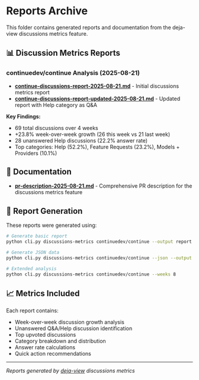 # Reports Archive

This folder contains generated reports and documentation from the deja-view discussions metrics feature.

## 📊 Discussion Metrics Reports

### continuedev/continue Analysis (2025-08-21)

- **[continue-discussions-report-2025-08-21.md](continue-discussions-report-2025-08-21.md)** - Initial discussions metrics report
- **[continue-discussions-report-updated-2025-08-21.md](continue-discussions-report-updated-2025-08-21.md)** - Updated report with Help category as Q&A

**Key Findings:**
- 69 total discussions over 4 weeks
- +23.8% week-over-week growth (26 this week vs 21 last week)
- 28 unanswered Help discussions (22.2% answer rate)
- Top categories: Help (52.2%), Feature Requests (23.2%), Models + Providers (10.1%)

## 📝 Documentation

- **[pr-description-2025-08-21.md](pr-description-2025-08-21.md)** - Comprehensive PR description for the discussions metrics feature

## 🔄 Report Generation

These reports were generated using:

```bash
# Generate basic report
python cli.py discussions-metrics continuedev/continue --output report.md

# Generate JSON data
python cli.py discussions-metrics continuedev/continue --json --output metrics.json

# Extended analysis
python cli.py discussions-metrics continuedev/continue --weeks 8
```

## 📈 Metrics Included

Each report contains:
- Week-over-week discussion growth analysis
- Unanswered Q&A/Help discussion identification  
- Top upvoted discussions
- Category breakdown and distribution
- Answer rate calculations
- Quick action recommendations

---
*Reports generated by [deja-view](https://github.com/bdougie/deja-view) discussions metrics*